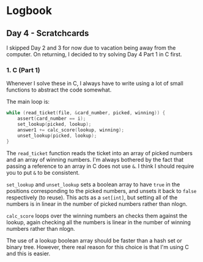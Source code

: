 # Logbook

## Day 4 - Scratchcards

I skipped Day 2 and 3 for now due to vacation being away from the computer. On returning, I decided to try solving Day 4 Part 1 in C first.

### 1. C (Part 1)

Whenever I solve these in C, I always have to write using a lot of small functions to abstract the code somewhat.

The main loop is:

```C
while (read_ticket(file, &card_number, picked, winning)) {
    assert(card_number == i);
    set_lookup(picked, lookup);
    answer1 += calc_score(lookup, winning);
    unset_lookup(picked, lookup);
}
```

The `read_ticket` function reads the ticket into an array of picked numbers and an array of winning numbers. I'm always bothered by the fact that passing a reference to an array in C does not use `&`. I think I should require you to put `&` to be consistent.

`set_lookup` and `unset_lookup` sets a boolean array to have `true` in the positions corresponding to the picked numbers, and unsets it back to `false` respectively (to reuse). This acts as a `set[int]`, but setting all of the numbers is in linear in the number of picked numbers rather than nlogn.

`calc_score` loops over the winning numbers an checks them against the lookup, again checking all the numbers is linear in the number of winning numbers rather than nlogn.

The use of a lookup boolean array should be faster than a hash set or binary tree. However, there real reason for this choice is that I'm using C and this is easier.
